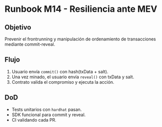 
# Runbook M14 - Resiliencia ante MEV

## Objetivo
Prevenir el frontrunning y manipulación de ordenamiento de transacciones mediante commit-reveal.

## Flujo
1. Usuario envía `commit()` con hash(txData + salt).
2. Una vez minado, el usuario envía `reveal()` con txData y salt.
3. Contrato valida el compromiso y ejecuta la acción.

## DoD
- Tests unitarios con `hardhat` pasan.
- SDK funcional para commit y reveal.
- CI validando cada PR.


